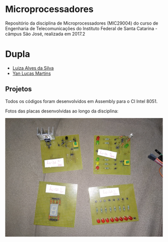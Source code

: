 # Microprocessadores

Repositório da disciplina de Microprocessadores (MIC29004) do curso de Engenharia de Telecomunicações do Instituto Federal de Santa Catarina - câmpus São José, realizada em 2017.2

# Dupla

- [Luiza Alves da Silva](https://github.com/luizaalves)
- [Yan Lucas Martins](https://github.com/yanmartins)

## Projetos

Todos os códigos foram desenvolvidos em Assembly para o CI Intel 8051.

Fotos das placas desenvolvidas ao longo da disciplina:

![placas](placas_mic.jpg)
